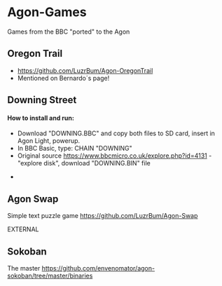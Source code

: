 # Agon-Games
Games from the BBC "ported" to the Agon 
## Oregon Trail
- https://github.com/LuzrBum/Agon-OregonTrail
- Mentioned on Bernardo´s page! 
## Downing Street
#### How to install and run:  
* Download "DOWNING.BBC" and copy both files to SD card, insert in Agon Light, powerup.  
* In BBC Basic, type:
        CHAIN "DOWNING" 
* Original source https://www.bbcmicro.co.uk/explore.php?id=4131 - "explore disk", download "DOWNING.BIN" file
-
## Agon Swap
Simple text puzzle game
https://github.com/LuzrBum/Agon-Swap

EXTERNAL
## Sokoban
The master https://github.com/envenomator/agon-sokoban/tree/master/binaries
